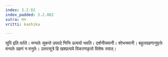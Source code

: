 ```yaml
---
index: 3.2.82
index_padded: 3.2.082
sutra: मनः
vritti: kashika

---
```

सुपि इति वर्तते। मन्यतेः सुबन्ते उपपदे णिनिः प्रत्ययो भवति। दर्शनीयमानी। शोभनमानी। बहुलग्रहणानुवृत्तेः मन्यतेः ग्रहणं न मनुतेः। उत्तरसूत्रे हि खश्प्रत्यये विकरणकृतो विशेषः स्यात्।